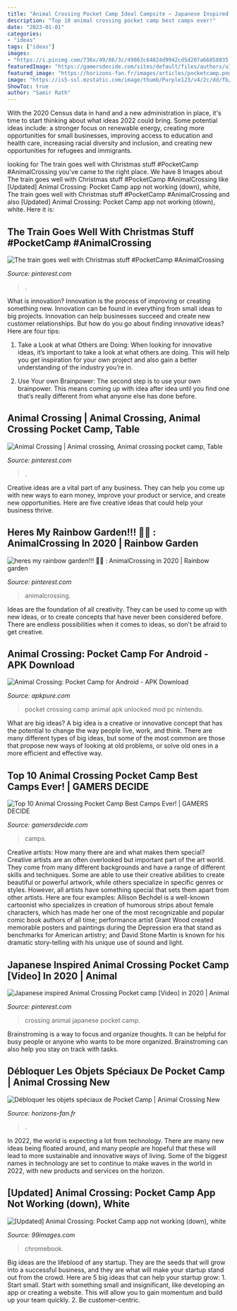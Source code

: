 ```yaml
---
title: "Animal Crossing Pocket Camp Ideal Campsite ~ Japanese Inspired Animal Crossing Pocket Camp [video] In 2020"
description: "Top 10 animal crossing pocket camp best camps ever!"
date: "2023-01-01"
categories:
- "ideas"
tags: ["ideas"]
images:
- "https://i.pinimg.com/736x/49/86/3c/49863c64824d9942cd5d207a66858035.jpg"
featuredImage: "https://gamersdecide.com/sites/default/files/authors/u151931/camp10.jpg"
featured_image: "https://horizons-fan.fr/images/articles/pocketcamp.png"
image: "https://is5-ssl.mzstatic.com/image/thumb/Purple123/v4/2c/dd/fb/2cddfb12-b896-17b7-3c21-98bb1b86ed47/pr_source.png/576x768bb.png"
ShowToc: true
author: "Samir Rath"
---
```



With the 2020 Census data in hand and a new administration in place, it's time to start thinking about what ideas 2022 could bring. Some potential ideas include: a stronger focus on renewable energy, creating more opportunities for small businesses, improving access to education and health care, increasing racial diversity and inclusion, and creating new opportunities for refugees and immigrants.

	

		
looking for The train goes well with Christmas stuff #PocketCamp #AnimalCrossing you've came to the right place. We have 8 Images about The train goes well with Christmas stuff #PocketCamp #AnimalCrossing like [Updated] Animal Crossing: Pocket Camp app not working (down), white, The train goes well with Christmas stuff #PocketCamp #AnimalCrossing and also [Updated] Animal Crossing: Pocket Camp app not working (down), white. Here it is:
		
    
## The Train Goes Well With Christmas Stuff #PocketCamp #AnimalCrossing

<img loading=lazy src="https://i.pinimg.com/736x/e2/9a/0e/e29a0e813b1c7d24debbaec227e35131.jpg" onerror="this.onerror=null;this.src='https://tse1.mm.bing.net/th?id=OIP.v3KTUv9X9-Dal25QRV7h6QHaHa&amp;pid=15.1';" alt="The train goes well with Christmas stuff #PocketCamp #AnimalCrossing">

_Source: pinterest.com_

>. 

	

What is innovation?
Innovation is the process of improving or creating something new. Innovation can be found in everything from small ideas to big projects. Innovation can help businesses succeed and create new customer relationships. But how do you go about finding innovative ideas? Here are four tips:
1. Take a Look at what Others are Doing: When looking for innovative ideas, it’s important to take a look at what others are doing. This will help you get inspiration for your own project and also gain a better understanding of the industry you’re in.

2. Use Your own Brainpower: The second step is to use your own brainpower. This means coming up with idea after idea until you find one that’s really different from what anyone else has done before.


    
## Animal Crossing | Animal Crossing, Animal Crossing Pocket Camp, Table

<img loading=lazy src="https://i.pinimg.com/736x/7b/25/9c/7b259c894651f7234ea474825a689724.jpg" onerror="this.onerror=null;this.src='https://tse1.mm.bing.net/th?id=OIP.nzwnP_xgw9GxBGvdFLKGSQHaNK&amp;pid=15.1';" alt="Animal Crossing | Animal crossing, Animal crossing pocket camp, Table">

_Source: pinterest.com_

>. 

	

Creative ideas are a vital part of any business. They can help you come up with new ways to earn money, improve your product or service, and create new opportunities. Here are five creative ideas that could help your business thrive.

    
## Heres My Rainbow Garden!!! 🌷🌈 : AnimalCrossing In 2020 | Rainbow Garden

<img loading=lazy src="https://i.pinimg.com/736x/49/86/3c/49863c64824d9942cd5d207a66858035.jpg" onerror="this.onerror=null;this.src='https://tse3.mm.bing.net/th?id=OIP.WjZ47lTqXcg-H_PFXcnjwAHaHa&amp;pid=15.1';" alt="heres my rainbow garden!!! 🌷🌈 : AnimalCrossing in 2020 | Rainbow garden">

_Source: pinterest.com_

>animalcrossing. 

	

Ideas are the foundation of all creativity. They can be used to come up with new ideas, or to create concepts that have never been considered before. There are endless possibilities when it comes to ideas, so don't be afraid to get creative.

    
## Animal Crossing: Pocket Camp For Android - APK Download

<img loading=lazy src="https://image.winudf.com/v2/image1/Y29tLm5pbnRlbmRvLnphY2Ffc2NyZWVuX2lkXzNfMTU4MTQ4MTE1N18wNzk/screen-3.jpg?fakeurl=1&amp;type=.jpg" onerror="this.onerror=null;this.src='https://tse2.mm.bing.net/th?id=OIP.RrfM7GP1Uyxm32zUrMHUhQHaNK&amp;pid=15.1';" alt="Animal Crossing: Pocket Camp for Android - APK Download">

_Source: apkpure.com_

>pocket crossing camp animal apk unlocked mod pc nintendo. 

	

What are big ideas?
A big idea is a creative or innovative concept that has the potential to change the way people live, work, and think. There are many different types of big ideas, but some of the most common are those that propose new ways of looking at old problems, or solve old ones in a more efficient and effective way.

    
## Top 10 Animal Crossing Pocket Camp Best Camps Ever! | GAMERS DECIDE

<img loading=lazy src="https://gamersdecide.com/sites/default/files/authors/u151931/camp10.jpg" onerror="this.onerror=null;this.src='https://tse3.mm.bing.net/th?id=OIP.16qZLLtzxRtL3-ZMQ1bPtQHaEc&amp;pid=15.1';" alt="Top 10 Animal Crossing Pocket Camp Best Camps Ever! | GAMERS DECIDE">

_Source: gamersdecide.com_

>camps. 

	

Creative artists: How many there are and what makes them special?
Creative artists are an often overlooked but important part of the art world. They come from many different backgrounds and have a range of different skills and techniques. Some are able to use their creative abilities to create beautiful or powerful artwork, while others specialize in specific genres or styles. However, all artists have something special that sets them apart from other artists. Here are four examples: 
Allison Bechdel is a well-known cartoonist who specializes in creation of humorous strips about female characters, which has made her one of the most recognizable and popular comic book authors of all time; performance artist Grant Wood created memorable posters and paintings during the Depression era that stand as benchmarks for American artistry; and David Stone Martin is known for his dramatic story-telling with his unique use of sound and light.

    
## Japanese Inspired Animal Crossing Pocket Camp [Video] In 2020 | Animal

<img loading=lazy src="https://i.pinimg.com/736x/36/6a/ca/366acae50eb9d2777cb2ef3e76cf5d6b.jpg" onerror="this.onerror=null;this.src='https://tse2.mm.bing.net/th?id=OIP.bvqLYeELHIjg-UeG8wNoaAHaNL&amp;pid=15.1';" alt="Japanese inspired Animal Crossing Pocket camp [Video] in 2020 | Animal">

_Source: pinterest.com_

>crossing animal japanese pocket camp. 

	

Brainstroming is a way to focus and organize thoughts. It can be helpful for busy people or anyone who wants to be more organized. Brainstroming can also help you stay on track with tasks.

    
## Débloquer Les Objets Spéciaux De Pocket Camp | Animal Crossing New

<img loading=lazy src="https://horizons-fan.fr/images/articles/pocketcamp.png" onerror="this.onerror=null;this.src='https://tse2.mm.bing.net/th?id=OIP.Vq8TIKkNMZX5jz_SZG_CbgHaER&amp;pid=15.1';" alt="Débloquer les objets spéciaux de Pocket Camp | Animal Crossing New">

_Source: horizons-fan.fr_

>. 

	

In 2022, the world is expecting a lot from technology. There are many new ideas being floated around, and many people are hopeful that these will lead to more sustainable and innovative ways of living. Some of the biggest names in technology are set to continue to make waves in the world in 2022, with new products and services on the horizon.

    
## [Updated] Animal Crossing: Pocket Camp App Not Working (down), White

<img loading=lazy src="https://is5-ssl.mzstatic.com/image/thumb/Purple123/v4/2c/dd/fb/2cddfb12-b896-17b7-3c21-98bb1b86ed47/pr_source.png/576x768bb.png" onerror="this.onerror=null;this.src='https://tse3.mm.bing.net/th?id=OIP.yzMzaq6bmLsR1Yry19LVqAHaJ4&amp;pid=15.1';" alt="[Updated] Animal Crossing: Pocket Camp app not working (down), white">

_Source: 99images.com_

>chromebook. 

	

Big ideas are the lifeblood of any startup. They are the seeds that will grow into a successful business, and they are what will make your startup stand out from the crowd. Here are 5 big ideas that can help your startup grow: 1. Start small. Start with something small and insignificant, like developing an app or creating a website. This will allow you to gain momentum and build up your team quickly. 2. Be customer-centric.

